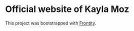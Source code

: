# Official website of Kayla Moz

This project was bootstrapped with [Frontity](https://frontity.org/).
